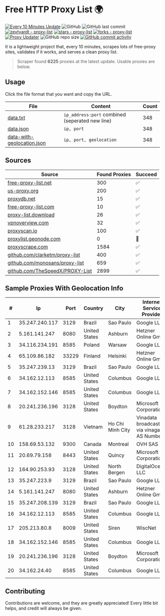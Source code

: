 
# Free HTTP Proxy List 🌍

[![Every 10 Minutes Update](https://github.com/mertguvencli/http-proxy-list/actions/workflows/main.yml/badge.svg?branch=main)](https://github.com/mertguvencli/http-proxy-list/actions/workflows/main.yml)
![GitHub](https://img.shields.io/github/license/mertguvencli/http-proxy-list)
![GitHub last commit](https://img.shields.io/github/last-commit/mertguvencli/http-proxy-list)
[![zevtyardt - proxy-list](https://img.shields.io/static/v1?label=zevtyardt&message=proxy-list&color=blue&logo=github)](https://github.com/zevtyardt/proxy-list "Go to GitHub repo")
[![stars - proxy-list](https://img.shields.io/github/stars/zevtyardt/proxy-list?style=social)](https://github.com/zevtyardt/proxy-list)
[![forks - proxy-list](https://img.shields.io/github/forks/zevtyardt/proxy-list?style=social)](https://github.com/zevtyardt/proxy-list)
[![Proxy Updater](https://github.com/zevtyardt/proxy-list/workflows/Proxy%20Updater/badge.svg)](https://github.com/zevtyardt/proxy-list/actions?query=workflow:"Proxy+Updater")
![GitHub repo size](https://img.shields.io/github/repo-size/zevtyardt/proxy-list)
[![GitHub commit activity](https://img.shields.io/github/commit-activity/m/zevtyardt/proxy-list?logo=commits)](https://github.com/zevtyardt/proxy-list/commits/main)

It is a lightweight project that, every 10 minutes, scrapes lots of free-proxy sites, validates if it works, and serves a clean proxy list.

> Scraper found **6225** proxies at the latest update. Usable proxies are below.

## Usage

Click the file format that you want and copy the URL.

|File|Content|Count|
|----|-------|-----|
|[data.txt](https://raw.githubusercontent.com/mertguvencli/http-proxy-list/main/proxy-list/data.txt)|`ip_address:port` combined (seperated new line)|348|
|[data.json](https://raw.githubusercontent.com/mertguvencli/http-proxy-list/main/proxy-list/data.json)|`ip, port`|348|
|[data-with-geolocation.json](https://raw.githubusercontent.com/mertguvencli/http-proxy-list/main/proxy-list/data-with-geolocation.json)|`ip, port, geolocation`|348|

## Sources

|Source|Found Proxies|Succeed|
|------|-------------|-------|
|[free-proxy-list.net](https://free-proxy-list.net)|300|✅|
|[us-proxy.org](https://www.us-proxy.org)|200|✅|
|[proxydb.net](http://proxydb.net)|15|✅|
|[free-proxy-list.com](https://free-proxy-list.com/?page=&port=&type%5B%5D=http&type%5B%5D=https&up_time=0&search=Search)|10|✅|
|[proxy-list.download](https://www.proxy-list.download/HTTP)|26|✅|
|[vpnoverview.com](https://vpnoverview.com/privacy/anonymous-browsing/free-proxy-servers)|32|✅|
|[proxyscan.io](https://www.proxyscan.io)|100|✅|
|[proxylist.geonode.com](https://proxylist.geonode.com/api/proxy-list?limit=300&page=1&sort_by=lastChecked&sort_type=desc&protocols=http,https)|0|🚫|
|[proxyscrape.com](https://api.proxyscrape.com/v2/?request=displayproxies&protocol=http&timeout=10000&country=all&ssl=all&anonymity=all)|1584|✅|
|[github.com/clarketm/proxy-list](https://raw.githubusercontent.com/clarketm/proxy-list/master/proxy-list-raw.txt)|400|✅|
|[github.com/monosans/proxy-list](https://raw.githubusercontent.com/monosans/proxy-list/main/proxies/http.txt)|659|✅|
|[github.com/TheSpeedX/PROXY-List](https://raw.githubusercontent.com/TheSpeedX/PROXY-List/master/http.txt)|2899|✅|


## Sample Proxies With Geolocation Info

|#|Ip|Port|Country|City|Internet Service Provider|
|-|--|----|-------|----|-------------------------|
|1|35.247.240.117|3129|Brazil|Sao Paulo|Google LLC|
|2|5.161.141.247|8080|United States|Ashburn|Hetzner Online GmbH|
|3|34.116.234.191|8585|Poland|Warsaw|Google LLC|
|4|65.109.86.182|33229|Finland|Helsinki|Hetzner Online GmbH|
|5|35.247.239.13|3129|Brazil|Sao Paulo|Google LLC|
|6|34.162.12.113|8585|United States|Columbus|Google LLC|
|7|34.162.152.146|8585|United States|Columbus|Google LLC|
|8|20.241.236.196|3128|United States|Boydton|Microsoft Corporation|
|9|61.28.233.217|3128|Vietnam|Ho Chi Minh City|Vinadata broadcast via vinagame AS Number|
|10|158.69.53.132|9300|Canada|Montreal|OVH SAS|
|11|20.69.79.158|8443|United States|Quincy|Microsoft Corporation|
|12|164.90.253.93|3128|United States|North Bergen|DigitalOcean, LLC|
|13|35.247.223.9|3129|Brazil|Sao Paulo|Google LLC|
|14|5.161.141.247|8080|United States|Ashburn|Hetzner Online GmbH|
|15|35.247.208.139|3129|Brazil|Sao Paulo|Google LLC|
|16|34.162.12.113|8585|United States|Columbus|Google LLC|
|17|205.213.80.8|8009|United States|Siren|WiscNet|
|18|34.162.152.146|8585|United States|Columbus|Google LLC|
|19|20.241.236.196|3128|United States|Boydton|Microsoft Corporation|
|20|34.162.24.40|8585|United States|Columbus|Google LLC|



## Contributing

Contributions are welcome, and they are greatly appreciated! Every
little bit helps, and credit will always be given.

